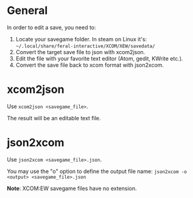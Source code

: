 # General
In order to edit a save, you need to:
1. Locate your savegame folder. In steam on Linux it's: `~/.local/share/feral-interactive/XCOM/XEW/savedata/`
2. Convert the target save file to json with xcom2json.
3. Edit the file with your favorite text editor (Atom, gedit, KWrite etc.).
4. Convert the save file back to xcom format with json2xcom.

# xcom2json
Use `xcom2json <savegame_file>`.

The result will be an editable text file.

# json2xcom
Use `json2xcom <savegame_file>.json`.

You may use the "o" option to define the output file name: `json2xcom -o <output> <savegame_file>.json`

**Note**: XCOM:EW savegame files have no extension.



